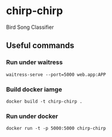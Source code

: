 # chirp-chirp
Bird Song Classifier

## Useful commands

### Run under waitress
```
waitress-serve --port=5000 web.app:APP
```

### Build docker iamge
```
docker build -t chirp-chirp .
```

### Run under docker

```
docker run -t -p 5000:5000 chirp-chirp
```
